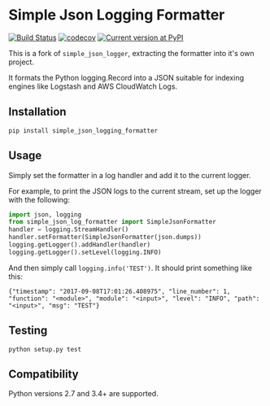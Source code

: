 # Simple Json Logging Formatter
[![Build Status](https://travis-ci.org/flaviocpontes/simple_json_log_formatter.svg?branch=master)](https://travis-ci.org/flaviocpontes/simple_json_log_formatter)
[![codecov](https://codecov.io/gh/flaviocpontes/simple_json_log_formatter/branch/master/graph/badge.svg)](https://codecov.io/gh/flaviocpontes/simple_json_log_formatter)
[![Current version at PyPI](https://img.shields.io/pypi/v/simple_json_log_formatter.svg)](https://pypi.python.org/pypi/simple_json_log_formatter)

This is a fork of `simple_json_logger`,  extracting the formatter into it's own project.

It formats the Python logging.Record into a JSON suitable for indexing engines like Logstash and AWS CloudWatch Logs.


## Installation

`pip install simple_json_logging_formatter`

## Usage

Simply set the formatter in a log handler and add it to the current logger.

For example, to print the JSON logs to the current stream, set up the logger with the following:

```python
import json, logging
from simple_json_log_formatter import SimpleJsonFormatter
handler = logging.StreamHandler()
handler.setFormatter(SimpleJsonFormatter(json.dumps))
logging.getLogger().addHandler(handler)
logging.getLogger().setLevel(logging.INFO)
```

And then simply call `logging.info('TEST')`. It should print something like this:

`{"timestamp": "2017-09-08T17:01:26.408975", "line_number": 1, "function": "<module>", "module": "<input>", "level": "INFO", "path": "<input>", "msg": "TEST"}
`

## Testing

`python setup.py test`

## Compatibility

Python versions 2.7 and 3.4+ are supported.